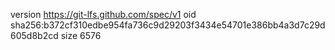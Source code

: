 version https://git-lfs.github.com/spec/v1
oid sha256:b372cf310edbe954fa736c9d29203f3434e54701e386bb4a3d7c29d605d8b2cd
size 6576

